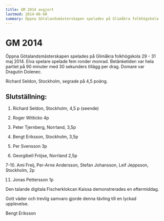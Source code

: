 ```yaml
---
title: GM 2014 avgjort
lastmod: 2014-06-08
summary: Öppna Götalandsmästerskapen spelades på Glimåkra folkhögskola 29 - 31 maj 2014. Elva spelare spelade fem ronder monrad. Betänketiden var hela partiet på 90 minuter med 30 sekunders tillägg per drag. Domare var Dragutin Dolenec. GM 2014
---
```


[]()

GM 2014
==========

Öppna Götalandsmästerskapen spelades på Glimåkra folkhögskola 29 - 31 maj 2014. Elva spelare spelade fem ronder monrad. Betänketiden var hela partiet på 90 minuter med 30 sekunders tillägg per drag. Domare var Dragutin Dolenec.

Richard Seldon, Stockholm, segrade på 4,5 poäng.

Slutställning:
----------

1. Richard Seldon, Stockholm, 4,5 p (seende)

2. Roger Witticko 4p

3. Peter Tjernberg, Norrland, 3,5p

4. Bengt Eriksson, Stockholm, 3,5p

5. Per Svensson 3p

6. Georgibell Fröjse, Norrland 2,5p

7-10. Ami Freij, Per-Arne Andersson, Stefan Johansson, Leif Jeppsson, Stockholm, 2p

11. Jonas Pettersson 1p

Den talande digitala Fischerklokcan Kaissa demonstrerades en eftermiddag.

Gott väder och trevlig samvaro gjorde denna tävling till en lyckad upplevelse.

Bengt Eriksson